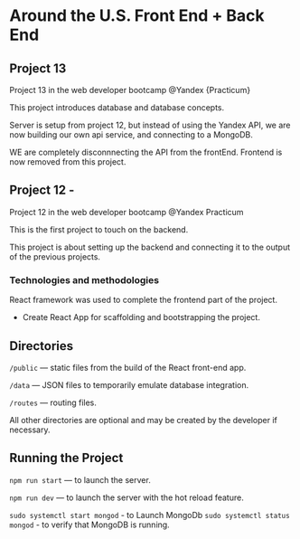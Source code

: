 # Around the U.S. Front End + Back End





## Project 13 
Project 13 in the web developer bootcamp @Yandex {Practicum}

This project introduces database and database concepts. 

Server is setup from project 12, but instead of using the Yandex API, we are now building our own api service, and connecting to a MongoDB. 

WE are completely disconnnecting the API from the frontEnd. Frontend is now removed from this project. 





## Project 12 - 
Project 12 in the web developer bootcamp @Yandex Practicum

This is the first project to touch on the backend. 

This project is about setting up the backend and connecting it to the output of the previous projects. 

### Technologies and methodologies
React framework was used to complete the frontend part of the project. 

- Create React App for scaffolding and bootstrapping the project.


## Directories

`/public` — static files from the build of the React front-end app.

`/data` — JSON files to temporarily emulate database integration.

`/routes` — routing files.

All other directories are optional and may be created by the developer if necessary. 

## Running the Project 

`npm run start` — to launch the server.

`npm run dev` — to launch the server with the hot reload feature.

`sudo systemctl start mongod` - to Launch MongoDb 
`sudo systemctl status mongod` - to verify that MongoDB is running. 

